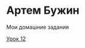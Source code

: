 # Артем Бужин
Мои домашние задания

[Урок 12](https://buzhinart.github.io/lesson_12/ "Моя готовая домашка")
